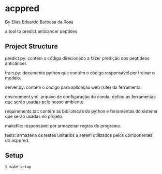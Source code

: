 # acppred

By Elias Eduardo Barbosa da Rosa

a tool to predict anticancer peptides

## Project Structure

predict.py: contém o código direcionado a fazer predição dos peptídeos anticâncer.

train.py: documento python que contém o código responsável por treinar o modelo.

server.py: contém o código para aplicação web (site) da ferramenta.

environment.yml:  arquivo de configuração do conda, define as ferramentas que serão usadas pelo nosso ambiente.

requirements.txt: contém as bibliotecas do python e ferramentas do sistema que serão usadas no projeto.

makefile: responsável por armazenar regras do programa.

tests: armazena os testes unitários a serem utilizados pelos componentes do acppred.


## Setup

```
$ make setup
```
